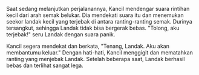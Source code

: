 Saat sedang melanjutkan perjalanannya, Kancil mendengar suara rintihan kecil dari arah semak belukar. Dia mendekati suara itu dan menemukan seekor landak kecil yang terjebak di antara ranting-ranting semak. Durinya tersangkut, sehingga Landak tidak bisa bergerak bebas. "Tolong, aku terjebak!" seru Landak dengan suara panik.

Kancil segera mendekat dan berkata, "Tenang, Landak. Aku akan membantumu keluar." Dengan hati-hati, Kancil menggigit dan mematahkan ranting yang menjebak Landak. Setelah beberapa saat, Landak berhasil bebas dan terlihat sangat lega.
